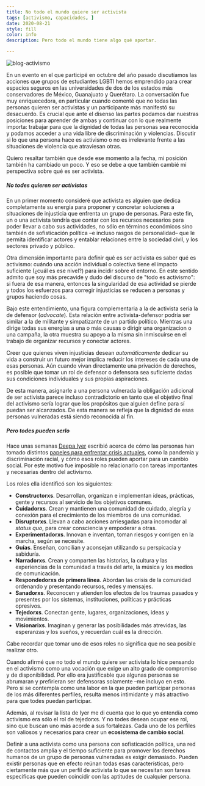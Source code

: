 ```yaml
---
title: No todo el mundo quiere ser activista
tags: [activismo, capacidades, ]
date: 2020-08-21
style: fill
color: info
description: Pero todo el mundo tiene algo qué aportar.

---
```


![blog-activismo](https://alex-writes-something.github.io/pictures/blog-activismo.jpeg)



En un evento en el que participé en octubre del año pasado discutíamos las acciones que grupos de estudiantes LGBTI hemos emprendido para crear espacios seguros en las universidades de dos de los estados más conservadores de México, Guanajuato y Querétaro. La conversación fue muy enriquecedora, en particular cuando comenté que no todas las personas quieren ser activistas y un participante más manifestó su desacuerdo. Es crucial que ante el disenso las partes podamos dar nuestras posiciones para aprender de ambas y  continuar con lo que realmente importa: trabajar para que la dignidad de todas las personas sea reconocida y podamos acceder a una vida libre de discriminación y violencias. Discutir si lo que una persona hace es activismo o no es irrelevante frente a las situaciones de violencia que atraviesan otras.

Quiero resaltar también que desde ese momento a la fecha, mi posición también ha cambiado un poco. Y eso se debe a que también cambié mi perspectiva sobre qué es ser activista. 

##### No todes quieren ser activistas

En un primer momento consideré que activista es alguien que dedica completamente su energía para proponer y concretar soluciones a situaciones de injusticia que enfrenta un grupo de personas. Para este fin, un o una activista tendría que contar con los recursos necesarios para poder llevar a cabo sus actividades, no sólo en términos económicos sino también de sofisticación política –e incluso rasgos de personalidad– que le permita identificar actores y entablar relaciones entre la sociedad civil, y los sectores privado y público.

Otra dimensión importante para definir qué es ser activista es saber qué es activismo: cuándo una acción individual o colectiva tiene  el impacto suficiente (¿cuál es ese nivel?) para incidir sobre el entorno. En este sentido admito que soy más precavide y dudo del discurso de "todo es activismo": si fuera de esa manera, entonces la singularidad de esa actividad se pierde y todos los esfuerzos  para corregir injusticias se reducen a personas y grupos haciendo cosas.

Bajo este entendimiento, una figura complementaria a la de activista sería la de defensor (*advocate*). Esta relación entre activista-defensor podría ser similar a la de militante y  simpatizante de un partido político. Mientras una dirige todas sus energías a una o más causas o dirigir una organizacion o una campaña, la otra muestra su apoyo a la misma sin inmiscuirse en el trabajo de organizar recursos y conectar actores.  

Creer que quienes viven injusticias desean *automáticamente* dedicar su vida a construir un futuro mejor implica reducir los intereses de cada una de esas personas. Aún cuando vivan directamente una privación de derechos, es posible que tomar un rol de defensor o defensora sea suficiente dadas sus condiciones individuales y sus propias aspiraciones.

De esta manera, asignarle a una persona vulnerada la obligación adicional de ser activista parece incluso contradictorio en tanto que el objetivo final del activismo sería lograr que los propósitos que alguien define para sí puedan ser alcanzados. De esta manera se refleja que la dignidad de esas personas vulneradas está siendo reconocida al fin.

##### Pero todes *pueden* serlo

Hace unas semanas [Deepa Iyer](https://twitter.com/dviyer) escribió acerca de cómo las personas han tomado distintos [papeles para enfrentar crisis actuales](https://medium.com/@dviyer/mapping-our-social-change-roles-in-times-of-crisis-8bbe71a8ab01), como la pandemia y discriminación racial, y cómo esos roles pueden aportar para un cambio social. Por este motivo fue imposible no relacionarlo con tareas importantes y necesarias dentro del activismo.

Los roles ella identificó son los siguientes:

* **Constructorxs**. Desarrollan, organizan e implementan ideas, prácticas, gente y recursos al servicio de los objetivos comunes.
* **Cuidadorxs**. Crean y mantienen una comunidad de cuidado, alegría y conexión para el crecimiento de los miembros de una comunidad.
* **Disruptorxs**. Llevan a cabo acciones arriesgadas para incomodar al *status quo*, para crear consciencia y empoderar a otras.
* **Experimentadorxs**. Innovan e inventan, toman riesgos y corrigen en la marcha, según se necesite.
* **Guías**. Enseñan, concilian y aconsejan utilizando su perspicacia y sabiduría. 
* **Narradorxs**. Crean y comparten las historias, la cultura y las  experiencias de la comunidad a través del arte, la música y los medios de comunicación.
* **Respondedorxs de primera línea**. Abordan las crisis de la comunidad ordenando y presentando recursos, redes y mensajes.
* **Sanadorxs**. Reconocen y atienden los efectos de los traumas pasados y presentes  por los sistemas, instituciones, políticas y prácticas opresivos.
* **Tejedorxs**. Conectan gente, lugares, organizaciones, ideas y movimientos.
* **Visionarixs**. Imaginan y generar las posibilidades más atrevidas, las esperanzas y los sueños, y recuerdan cuál es la dirección.

Cabe recordar que tomar uno de esos roles no significa que no sea posible realizar otro. 

Cuando afirmé que no todo el mundo quiere ser activista lo hice pensando en el activismo como una vocación que exige un alto grado de compromiso y de disponibilidad. Por ello era justificable que algunas personas se abrumaran y prefirieran ser defensoras solamente –me incluyo en esto. Pero si se contempla como una labor en la que pueden participar personas de los más diferentes perfiles, resulta menos intimidante y más atractivo para que todes puedan participar.

Además, al revisar la lista de Iyer me di cuenta que lo que yo entendía como activismo era sólo el rol de tejedorxs. Y no todes desean ocupar ese rol, sino que buscan uno más acorde a sus fortalezas. Cada uno de los perfiles son valiosos y necesarios para crear un **ecosistema de cambio social**.

Definir a una activista como una persona con sofisticación política, una red de contactos amplia y el tiempo suficiente para promover los derechos humanos de un grupo de personas vulneradas es exigir demasiado. Pueden existir personas que en efecto reúnan todas esas características, pero ciertamente más que un perfil de activista lo que se necesitan son tareas específicas que pueden coincidir con las aptitudes de cualquier persona. 